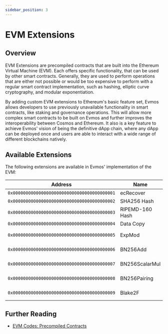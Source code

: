 ```yaml
---
sidebar_position: 3
---
```


# EVM Extensions

## Overview

EVM Extensions are precompiled contracts that are built into the Ethereum
Virtual Machine (EVM).
Each offers specific functionality, that can be used by other smart contracts.
Generally, they are used to perform operations that are either not possible
or would be too expensive to perform with a regular smart contract
implementation, such as hashing, elliptic curve cryptography, and modular exponentiation.

By adding custom EVM extensions to Ethereum's basic feature set,
Evmos allows developers to use previously unavailable functionality in smart contracts, like staking and governance operations.
This will allow more complex smart contracts to be built on Evmos and further improves the interoperability between Cosmos and Ethereum.
It also is a key feature to achieve Evmos' vision of being the definitive dApp
chain, where any dApp can be deployed once and users are able to interact with
a wide range of different blockchains natively.

## Available Extensions

The following extensions are available in Evmos' implementation of the EVM:

| Address                                      | Name            | Stateful | EIP                                               |
|----------------------------------------------|-----------------|----------|---------------------------------------------------|
| `0x0000000000000000000000000000000000000001` | ecRecover       | No       |                                                   |
| `0x0000000000000000000000000000000000000002` | SHA256 Hash     | No       |                                                   |
| `0x0000000000000000000000000000000000000003` | RIPEMD-160 Hash | No       |                                                   |
| `0x0000000000000000000000000000000000000004` | Data Copy       | No       |                                                   |
| `0x0000000000000000000000000000000000000005` | ExpMod          | No       | [EIP-198](https://eips.ethereum.org/EIPS/eip-198) |
| `0x0000000000000000000000000000000000000006` | BN256Add        | No       | [EIP-196](https://eips.ethereum.org/EIPS/eip-196) |
| `0x0000000000000000000000000000000000000007` | BN256ScalarMul  | No       | [EIP-196](https://eips.ethereum.org/EIPS/eip-196) |
| `0x0000000000000000000000000000000000000008` | BN256Pairing    | No       | [EIP-197](https://eips.ethereum.org/EIPS/eip-197) |
| `0x0000000000000000000000000000000000000009` | Blake2F         | No       | [EIP-152](https://eips.ethereum.org/EIPS/eip-152) |

## Further Reading

- [EVM Codes: Precompiled Contracts](https://www.evm.codes/precompiled)
